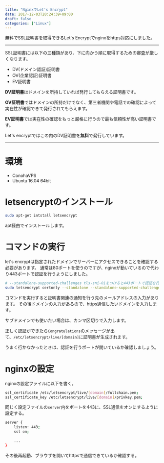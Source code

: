 ```yaml
---
title: "NginxでLet's Encrypt"
date: 2017-12-03T20:24:39+09:00
draft: false
categories: ["Linux"]
---
```


無料でSSL証明書を取得できるLet's Encryptでnginxをhttps対応にしました。

---
SSL証明書には以下の三種類があり、下に向かう順に取得するための審査が厳しくなります。

* DV(ドメイン認証)証明書
* OV(企業認証)証明書
* EV証明書

**DV証明書**はドメインを所持していれば発行してもらえる証明書です。

**OV証明書**ではドメインの所持だけでなく、第三者機関や電話での確認によって実在性が確認できて発行されてもらえます。

**EV証明書**では実在性の確認をもっと厳格に行うので最も信頼性が高い証明書です。

Let's encryptではこの内のDV証明書を**無料**で発行しています。

---

# 環境

* ConohaVPS
* Ubuntu 16.04 64bit

# letsencryptのインストール

```bash
sudo apt-get intstall letsencrypt
```

apt経由でインストールします。

# コマンドの実行

let's encryptは指定されたドメインでサーバーにアクセスできることを確認する必要があります。
通常は80ポートを使うのですが、nginxが動いているので代わり443ポートで認証を行うようにしました。

```bash
# --standalone-supported-challenges tls-sni-01をつけると443ポートで認証を行う。
sudo letsencrypt certonly --standalone --standalone-supported-challenges tls-sni-01 
```

コマンドを実行すると証明書関連の通知を行う先のメールアドレスの入力があります。
その後ドメインの入力があるので、https通信したいドメインを入力します。

サブドメインでも使いたい場合は、カンマ区切りで入力します。

正しく認証ができたら`Congratulations`のメッセージが出て、`/etc/letsencrypt/live/[domain]`に証明書が生成されます。

うまく行かなかったときは、認証を行うポートが開いているか確認しましょう。

# nginxの設定

nginxの設定ファイルに以下を書く。

```bash
ssl_certificate /etc/letsencrypt/live/[domain]/fullchain.pem;
ssl_certificate_key /etc/letsencrypt/live/[domain]/privkey.pem;
```

同じく設定ファイルの`server`内をポートを443に、SSL通信をオンにするように設定する。

```bash
server {
    listen: 443;
    ssl on;
    
    ...
}
```

その後再起動、ブラウザを開いてhttpsで通信できているか確認する。
